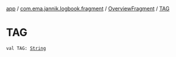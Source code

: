 [app](../../index.md) / [com.ema.jannik.logbook.fragment](../index.md) / [OverviewFragment](index.md) / [TAG](./-t-a-g.md)

# TAG

`val TAG: `[`String`](https://kotlinlang.org/api/latest/jvm/stdlib/kotlin/-string/index.html)